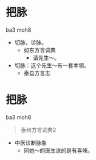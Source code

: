 # 把脉
ba3 moh8
+ 切脉，诊脉。
  * 如东方言词典
    - 请先生～。
+ 切脉：这个先生～有一套本领。
  * 泰县方言志


# 把脉
ba3 moh8
> 泰州方言词典2
- 中医诊断脉象
  - 同她～的医生说的是有喜唻。